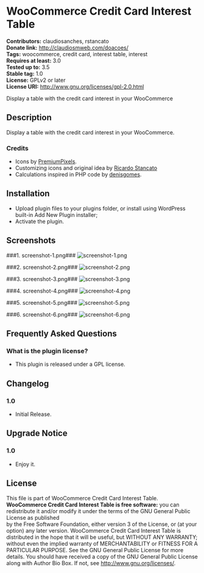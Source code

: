 # WooCommerce Credit Card Interest Table #
**Contributors:** claudiosanches, rstancato  
**Donate link:** http://claudiosmweb.com/doacoes/  
**Tags:** woocommerce, credit card, interest table, interest  
**Requires at least:** 3.0  
**Tested up to:** 3.5  
**Stable tag:** 1.0  
**License:** GPLv2 or later  
**License URI:** http://www.gnu.org/licenses/gpl-2.0.html  

Display a table with the credit card interest in your WooCommerce

## Description ##

Display a table with the credit card interest in your WooCommerce.

### Credits ###

* Icons by [PremiumPixels](http://www.premiumpixels.com/).
* Customizing icons and original idea by [Ricardo Stancato](http://www.ricardo.stancato.com.br)
* Calculations inspired in PHP code by [denisgomes](http://www.denisgomes.com.br).

## Installation ##

* Upload plugin files to your plugins folder, or install using WordPress built-in Add New Plugin installer;
* Activate the plugin.

## Screenshots ##

###1. screenshot-1.png###
![screenshot-1.png](http://s.wordpress.org/extend/plugins/woocommerce-credit-card-interest-table/screenshot-1.png)

###2. screenshot-2.png###
![screenshot-2.png](http://s.wordpress.org/extend/plugins/woocommerce-credit-card-interest-table/screenshot-2.png)

###3. screenshot-3.png###
![screenshot-3.png](http://s.wordpress.org/extend/plugins/woocommerce-credit-card-interest-table/screenshot-3.png)

###4. screenshot-4.png###
![screenshot-4.png](http://s.wordpress.org/extend/plugins/woocommerce-credit-card-interest-table/screenshot-4.png)

###5. screenshot-5.png###
![screenshot-5.png](http://s.wordpress.org/extend/plugins/woocommerce-credit-card-interest-table/screenshot-5.png)

###6. screenshot-6.png###
![screenshot-6.png](http://s.wordpress.org/extend/plugins/woocommerce-credit-card-interest-table/screenshot-6.png)


## Frequently Asked Questions ##

### What is the plugin license? ###

* This plugin is released under a GPL license.

## Changelog ##

### 1.0 ###

* Initial Release.

## Upgrade Notice ##

### 1.0 ###

* Enjoy it.

## License ##

This file is part of WooCommerce Credit Card Interest Table.
**WooCommerce Credit Card Interest Table is free software:** you can redistribute it and/or modify it under the terms of the GNU General Public License as published  
by the Free Software Foundation, either version 3 of the License, or (at your option) any later version.
WooCommerce Credit Card Interest Table is distributed in the hope that it will be useful, but WITHOUT ANY WARRANTY; without even the implied warranty of
MERCHANTABILITY or FITNESS FOR A PARTICULAR PURPOSE. See the GNU General Public License for more details.
You should have received a copy of the GNU General Public License along with Author Bio Box. If not, see <http://www.gnu.org/licenses/>.
